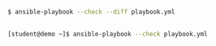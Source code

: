 #

## 
```bash

```


## 
```bash
$ ansible-playbook --check --diff playbook.yml
```

## 
```bash
[student@demo ~]$ ansible-playbook --check playbook.yml
```